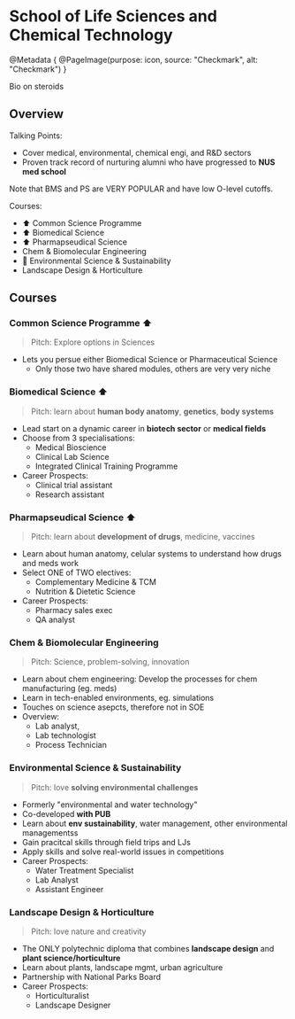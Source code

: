 # School of Life Sciences and Chemical Technology

@Metadata {
    @PageImage(purpose: icon, source: "Checkmark", alt: "Checkmark")
}

Bio on steroids

## Overview

Talking Points:
- Cover medical, environmental, chemical engi, and R&D sectors
- Proven track record of nurturing alumni who have progressed to **NUS med school**

Note that BMS and PS are VERY POPULAR and have low O-level cutoffs.

Courses:
- ⬆️ Common Science Programme
- ⬆️ Biomedical Science
- ⬆️ Pharmapseudical Science
- Chem & Biomolecular Engineering
- 🔁 Environmental Science & Sustainability
- Landscape Design & Horticulture

## Courses

### Common Science Programme ⬆️

> Pitch: Explore options in Sciences

- Lets you persue either Biomedical Science or Pharmaceutical Science
    - Only those two have shared modules, others are very very niche

### Biomedical Science ⬆️

> Pitch: learn about **human body anatomy**, **genetics**, **body systems**

- Lead start on a dynamic career in **biotech sector** or **medical fields**
- Choose from 3 specialisations:
    - Medical Bioscience
    - Clinical Lab Science
    - Integrated Clinical Training Programme
- Career Prospects:
    - Clinical trial assistant
    - Research assistant

### Pharmapseudical Science ⬆️

> Pitch: learn about **development of drugs**, medicine, vaccines

- Learn about human anatomy, celular systems to understand how drugs and meds work
- Select ONE of TWO electives:
    - Complementary Medicine & TCM
    - Nutrition & Dietetic Science
- Career Prospects:
    - Pharmacy sales exec
    - QA analyst

### Chem & Biomolecular Engineering

> Pitch: Science, problem-solving, innovation

- Learn about chem engineering: Develop the processes for chem manufacturing (eg. meds)
- Learn in tech-enabled environments, eg. simulations
- Touches on science asepcts, therefore not in SOE
- Overview:
    - Lab analyst, 
    - Lab technologist
    - Process Technician

### Environmental Science & Sustainability

> Pitch: love **solving environmental challenges**

- Formerly "environmental and water technology"
- Co-developed **with PUB**
- Learn about **env sustainability**, water management, other environmental managementss
- Gain pracitcal skills through field trips and LJs
- Apply skills and solve real-world issues in competitions
- Career Prospects:
    - Water Treatment Specialist
    - Lab Analyst
    - Assistant Engineer

### Landscape Design & Horticulture

> Pitch: love nature and creativity

- The ONLY polytechnic diploma that combines **landscape design** and **plant science/horticulture**
- Learn about plants, landscape mgmt, urban agriculture
- Partnership with National Parks Board
- Career Prospects:
    - Horticulturalist
    - Landscape Designer
